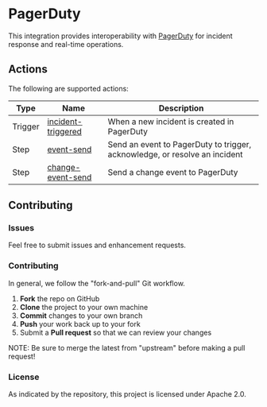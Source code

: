 # PagerDuty

This integration provides interoperability with
[PagerDuty](https://www.pagerduty.com/) for incident response and real-time
operations.

## Actions

The following are supported actions:

| Type    | Name                                               | Description                                                                |
|---------|----------------------------------------------------|----------------------------------------------------------------------------|
| Trigger | [incident-triggered](/triggers/incident-triggered) | When a new incident is created in PagerDuty                                |
| Step    | [event-send](/steps/event-send)                    | Send an event to PagerDuty to trigger, acknowledge, or resolve an incident |
| Step    | [change-event-send](/steps/change-event-send)      | Send a change event to PagerDuty                                           |

## Contributing

### Issues

Feel free to submit issues and enhancement requests.

### Contributing

In general, we follow the "fork-and-pull" Git workflow.

 1. **Fork** the repo on GitHub
 2. **Clone** the project to your own machine
 3. **Commit** changes to your own branch
 4. **Push** your work back up to your fork
 5. Submit a **Pull request** so that we can review your changes

NOTE: Be sure to merge the latest from "upstream" before making a pull request!

### License

As indicated by the repository, this project is licensed under Apache 2.0.
